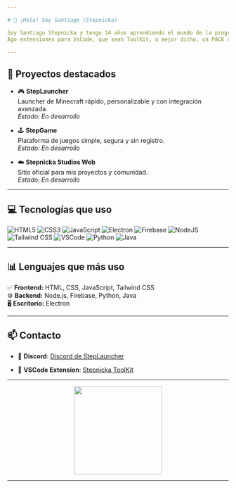 ```yaml
---

# 👋 ¡Hola! Soy Santiago (Stepnicka)

Soy Santiago Stepnicka y tengo 14 años aprendiendo el mundo de la programacion desarrollador FullStack y soy el creador de StepLauncher. Desarrollo apps fluidas, útiles y visualmente potentes con Electron, HTML, CSS, Java, Python y JavaScript.
Ago extensiones para VsCode, que sean ToolKit, o mejor dicho, un PACK de snippets que te pueden ayudar en tu proyecto para ir mas rapido!

---
```


## 🚀 Proyectos destacados

- 🎮 **StepLauncher**  
  Launcher de Minecraft rápido, personalizable y con integración avanzada.  
  *Estado: En desarrollo*

- 🕹️ **StepGame**  
  Plataforma de juegos simple, segura y sin registro.  
  *Estado: En desarrollo*

- ☁️ **Stepnicka Studios Web**  
  Sitio oficial para mis proyectos y comunidad.  
  *Estado: En desarrollo*

---

## 💻 Tecnologías que uso

![HTML5](https://img.shields.io/badge/HTML5-E34F26?style=for-the-badge&logo=html5&logoColor=white)
![CSS3](https://img.shields.io/badge/CSS3-1572B6?style=for-the-badge&logo=css3&logoColor=white)
![JavaScript](https://img.shields.io/badge/JavaScript-F7DF1E?style=for-the-badge&logo=javascript&logoColor=black)
![Electron](https://img.shields.io/badge/Electron-47848F?style=for-the-badge&logo=electron&logoColor=white)
![Firebase](https://img.shields.io/badge/Firebase-FFCA28?style=for-the-badge&logo=firebase&logoColor=black)
![NodeJS](https://img.shields.io/badge/Node.js-339933?style=for-the-badge&logo=node.js&logoColor=white)
![Tailwind CSS](https://img.shields.io/badge/Tailwind_CSS-38B2AC?style=for-the-badge&logo=tailwindcss&logoColor=white)
![VSCode](https://img.shields.io/badge/VSCode-0078D4?style=for-the-badge&logo=visualstudiocode&logoColor=white)
![Python](https://img.shields.io/badge/Python-3776AB?style=for-the-badge&logo=python&logoColor=white)
![Java](https://img.shields.io/badge/Java-007396?style=for-the-badge&logo=java&logoColor=white)

---

## 📊 Lenguajes que más uso

✅ **Frontend:** HTML, CSS, JavaScript, Tailwind CSS  
⚙️ **Backend:** Node.js, Firebase, Python, Java  
🖥️ **Escritorio:** Electron  

---

## 📫 Contacto

- 💬 **Discord**: <a href="https://discord.gg/YAqpTWQByM">Discord de StepLauncher</a>

- 🌟 **VSCode Extension**: [Stepnicka ToolKit](https://marketplace.visualstudio.com/items?itemName=StepnickaStudio.stepnicka-toolkit)

---

<p align="center">
  <img src="https://media.giphy.com/media/JIX9t2j0ZTN9S/giphy.gif" width="200"/>
</p>

---
